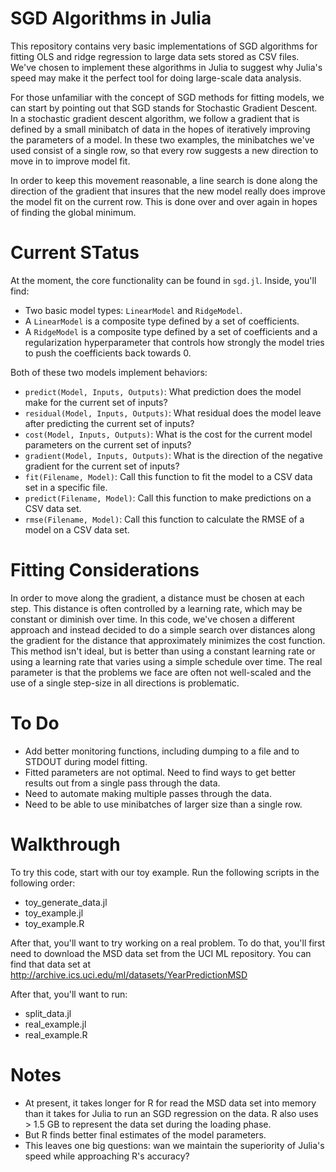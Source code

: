 # SGD Algorithms in Julia

This repository contains very basic implementations of SGD algorithms for fitting OLS and ridge regression to large data sets stored as CSV files. We've chosen to implement these algorithms in Julia to suggest why Julia's speed may make it the perfect tool for doing large-scale data analysis.

For those unfamiliar with the concept of SGD methods for fitting models, we can start by pointing out that SGD stands for Stochastic Gradient Descent. In a stochastic gradient descent algorithm, we follow a gradient that is defined by a small minibatch of data in the hopes of iteratively improving the parameters of a model. In these two examples, the minibatches we've used consist of a single row, so that every row suggests a new direction to move in to improve model fit.

In order to keep this movement reasonable, a line search is done along the direction of the gradient that insures that the new model really does improve the model fit on the current row. This is done over and over again in hopes of finding the global minimum.

# Current STatus
At the moment, the core functionality can be found in `sgd.jl`. Inside, you'll find:
  * Two basic model types: `LinearModel` and `RidgeModel`.
  * A `LinearModel` is a composite type defined by a set of coefficients.
  * A `RidgeModel` is a composite type defined by a set of coefficients and a regularization hyperparameter that controls how strongly the model tries to push the coefficients back towards 0.

Both of these two models implement behaviors:
  * `predict(Model, Inputs, Outputs)`: What prediction does the model make for the current set of inputs?
  * `residual(Model, Inputs, Outputs)`: What residual does the model leave after predicting the current set of inputs?
  * `cost(Model, Inputs, Outputs)`: What is the cost for the current model parameters on the current set of inputs?
  * `gradient(Model, Inputs, Outputs)`: What is the direction of the negative gradient for the current set of inputs?
  * `fit(Filename, Model)`: Call this function to fit the model to a CSV data set in a specific file.
  * `predict(Filename, Model)`: Call this function to make predictions on a CSV data set.
  * `rmse(Filename, Model)`: Call this function to calculate the RMSE of a model on a CSV data set.

# Fitting Considerations

In order to move along the gradient, a distance must be chosen at each step. This distance is often controlled by a learning rate, which may be constant or diminish over time. In this code, we've chosen a different approach and instead decided to do a simple search over distances along the gradient for the distance that approximately minimizes the cost function. This method isn't ideal, but is better than using a constant learning rate or using a learning rate that varies using a simple schedule over time. The real parameter is that the problems we face are often not well-scaled and the use of a single step-size in all directions is problematic.

# To Do

* Add better monitoring functions, including dumping to a file and to STDOUT during model fitting.
* Fitted parameters are not optimal. Need to find ways to get better results out from a single pass through the data.
* Need to automate making multiple passes through the data.
* Need to be able to use minibatches of larger size than a single row.

# Walkthrough

To try this code, start with our toy example. Run the following scripts in the following order:

* toy_generate_data.jl
* toy_example.jl
* toy_example.R

After that, you'll want to try working on a real problem. To do that, you'll first need to download the MSD data set from the UCI ML repository. You can find that data set at http://archive.ics.uci.edu/ml/datasets/YearPredictionMSD

After that, you'll want to run:

* split_data.jl
* real_example.jl
* real_example.R

# Notes

* At present, it takes longer for R for read the MSD data set into memory than it takes for Julia to run an SGD regression on the data. R also uses > 1.5 GB to represent the data set during the loading phase.
* But R finds better final estimates of the model parameters.
* This leaves one big questions: wan we maintain the superiority of Julia's speed while approaching R's accuracy?
